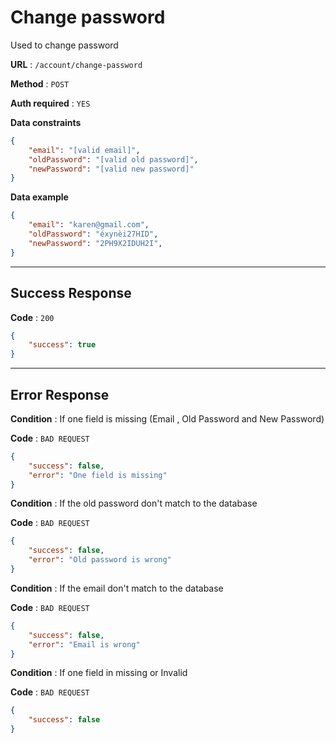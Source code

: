 # Change password

Used to change password

**URL** : `/account/change-password`

**Method** : `POST`

**Auth required** : `YES`

**Data constraints**

```json
{
    "email": "[valid email]",
    "oldPassword": "[valid old password]",
    "newPassword": "[valid new password]"
}
```

**Data example**

```json
{
    "email": "karen@gmail.com",
    "oldPassword": "éxynèi27HID",
    "newPassword": "2PH9X2IDUH2I",
}
```

---

## Success Response

**Code** : `200`

```json
{
    "success": true 
}
```

---

## Error Response


**Condition** : If one field is missing (Email , Old Password and New Password)

**Code** : `BAD REQUEST`

```json
{
    "success": false,
    "error": "One field is missing"
}
```
**Condition** : If the old password don't match to the database

**Code** : `BAD REQUEST`

```json
{
    "success": false,
    "error": "Old password is wrong"
}
```
**Condition** : If the email don't match to the database

**Code** : `BAD REQUEST`

```json
{
    "success": false,
    "error": "Email is wrong"
}
```


**Condition** : If one field in missing or Invalid

**Code** : `BAD REQUEST`

```json
{
    "success": false
}
```